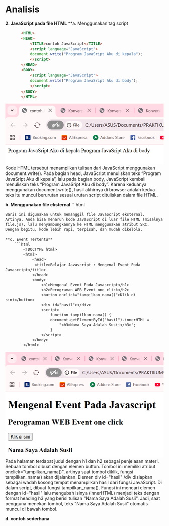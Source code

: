 # Analisis 
**2. JavaScript pada file HTML**
 **a. Menggunakan tag script
 ```html
        <HTML>
        <HEAD>
            <TITLE>contoh JavaScript</TITLE>
            <script language="JavaScript">
            document.write("Program JavaSript Aku di kepala");
            </script>
        </HEAD>
        <BODY>
            <script language="JavaScript">
            document.write("Program JavaSript Aku di body");
            </script>
        </BODY>
        </HTML>
```
![alt text](2a.png)
Kode HTML tersebut menampilkan tulisan dari JavaScript menggunakan document.write(). Pada bagian head, JavaScript menuliskan teks “Program JavaSript Aku di kepala”, lalu pada bagian body, JavaScript kembali menuliskan teks “Program JavaSript Aku di body”. Karena keduanya menggunakan document.write(), hasil akhirnya di browser adalah kedua teks itu muncul berurutan sesuai urutan script dituliskan dalam file HTML.

**b. Menggunakan file eksternal**
    ```html
        <SCRIPT LANGUAGE=Javascript SRC=url/file.js> </SCRIPT>
```  
Baris ini digunakan untuk memanggil file JavaScript eksternal. Artinya, Anda bisa menaruh kode JavaScript di luar file HTML (misalnya file.js), lalu menyambungkannya ke HTML menggunakan atribut SRC. Dengan begitu, kode lebih rapi, terpisah, dan mudah dikelola.

**c. Event Tertentu**
    ```html
        <!DOCTYPE html>
        <html>
            <head>
             <title>Belajar Javascript : Mengenal Event Pada Javascript</title>
            </head>
            <body>
                <h1>Mengenal Event Pada Javascript</h1>
                <h2>Perograman WEB Event one click</h2>
                <button onclick="tampilkan_nama()">Klik di sini</button>
                <div id="hasil"></div>
                <script>
                    function tampilkan_nama() {
                    document.getElementById("hasil").innerHTML =
                        "<h3>Nama Saya Adalah Susii</h3>";
                    }
                </script>
            </body>
        </html>
```
![alt text](2c.png)
Pada halaman terdapat judul dengan h1 dan h2 sebagai penjelasan materi.
Sebuah tombol dibuat dengan elemen button. Tombol ini memiliki atribut onclick="tampilkan_nama()", artinya saat tombol diklik, fungsi tampilkan_nama() akan dijalankan.
Elemen div id="hasil" /div disiapkan sebagai wadah kosong tempat menampilkan hasil dari fungsi JavaScript. Di dalam script, dibuat fungsi tampilkan_nama(). Fungsi ini mencari elemen dengan id="hasil" lalu mengubah isinya (innerHTML) menjadi teks dengan format heading h3 yang berisi tulisan "Nama Saya Adalah Susii". Jadi, saat pengguna menekan tombol, teks "Nama Saya Adalah Susii" otomatis muncul di bawah tombol.

**d. contoh sederhana**

